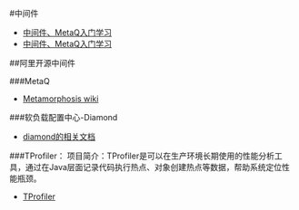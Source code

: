 #中间件
* [中间件、MetaQ入门学习](http://www.tuicool.com/articles/6V7RVzr)
* [中间件、MetaQ入门学习](http://www.cnblogs.com/LittleHann/p/3970746.html?utm_source=tuicool&utm_medium=referral)




##阿里开源中间件

###MetaQ
* [Metamorphosis wiki](https://github.com/killme2008/Metamorphosis/wiki)

###软负载配置中心-Diamond
* [diamond的相关文档](http://code.taobao.org/p/diamond)

###TProfiler：
项目简介：TProfiler是可以在生产环境长期使用的性能分析工具，通过在Java层面记录代码执行热点、对象创建热点等数据，帮助系统定位性能瓶颈。
* [TProfiler](https://github.com/alibaba/TProfiler)
